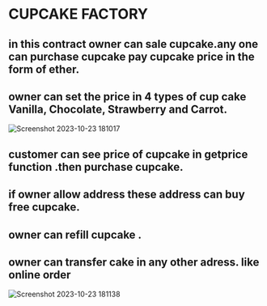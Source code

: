 # CUPCAKE FACTORY 

## in this contract owner can sale cupcake.any one can purchase cupcake pay cupcake price in the form of ether.

## owner can set the  price in 4 types of cup cake  Vanilla, Chocolate, Strawberry and Carrot.

 ![Screenshot 2023-10-23 181017](https://github.com/Areeba000/diamondContract/assets/140241495/301fc1dd-3f8d-46ed-8eb0-e877a3e55a96)

##  customer can see price of cupcake in getprice function .then purchase cupcake.

## if owner allow address these address can buy free cupcake.

## owner can refill cupcake .

## owner can transfer cake in any other adress. like online order


![Screenshot 2023-10-23 181138](https://github.com/Areeba000/diamondContract/assets/140241495/1456e0d6-6079-4f94-bc2f-699ff76b8e6a)
